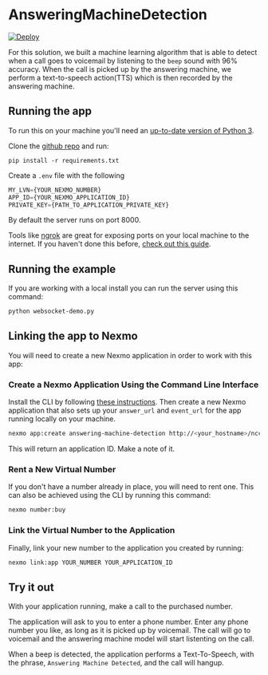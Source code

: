 # AnsweringMachineDetection

[![Deploy](https://www.herokucdn.com/deploy/button.svg)](https://nexmo.dev/answering-machine-detection-install)

For this solution, we built a machine learning algorithm that is able to detect when a call goes to voicemail by listening to the `beep` sound with 96% accuracy. When the call is picked up by the answering machine, we perform a text-to-speech action(TTS) which is then recorded by the answering machine.

## Running the app
To run this on your machine you'll need an [up-to-date version of Python 3](https://www.python.org/downloads/).

Clone the [github repo](https://github.com/nexmo-community/AnsweringMachineDetection) and run: 

`pip install -r requirements.txt`

Create a `.env` file with the following
```python
MY_LVN={YOUR_NEXMO_NUMBER}
APP_ID={YOUR_NEXMO_APPLICATION_ID}
PRIVATE_KEY={PATH_TO_APPLICATION_PRIVATE_KEY}
```
By default the server runs on port 8000.

Tools like [ngrok](https://ngrok.com/) are great for exposing ports on your local machine to the internet. If you haven't done this before, [check out this guide](https://www.nexmo.com/blog/2017/07/04/local-development-nexmo-ngrok-tunnel-dr/).

## Running the example

If you are working with a local install you can run the server using this command:

```bash
python websocket-demo.py
```

## Linking the app to Nexmo

You will need to create a new Nexmo application in order to work with this app:

### Create a Nexmo Application Using the Command Line Interface

Install the CLI by following [these instructions](https://github.com/Nexmo/nexmo-cli#installation). Then create a new Nexmo application that also sets up your `answer_url` and `event_url` for the app running locally on your machine.

```bash
nexmo app:create answering-machine-detection http://<your_hostname>/ncco http://<your_hostname>/event
```

This will return an application ID. Make a note of it.

### Rent a New Virtual Number

If you don't have a number already in place, you will need to rent one. This can also be achieved using the CLI by running this command:

```bash
nexmo number:buy
```

### Link the Virtual Number to the Application

Finally, link your new number to the application you created by running:

```bash
nexmo link:app YOUR_NUMBER YOUR_APPLICATION_ID
```

## Try it out

With your application running, make a call to the purchased number.

The application will ask to you to enter a phone number. 
Enter any phone number you like, as long as it is picked up by voicemail. The call will go to voicemail and the answering machine model will start listenting on the call.

When a beep is detected, the application performs a Text-To-Speech, with the phrase, `Answering Machine Detected`, and the call will hangup.
